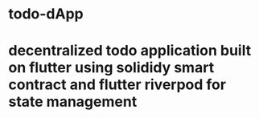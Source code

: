 # todo-dApp

# decentralized todo application built on flutter using solididy smart contract  and flutter riverpod for state management
